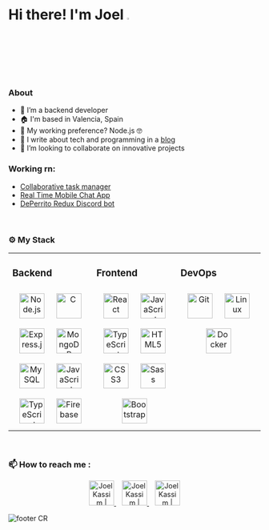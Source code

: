 # Hi there! I'm Joel <img src="https://media.giphy.com/media/hvRJCLFzcasrR4ia7z/giphy.gif" width="3%">

### About
- 🦾 I’m a backend developer
- 🏠 I'm based in Valencia, Spain
- 🤔 My working preference? Node.js 🤓
- 📜 I write about tech and programming in a <a href="https://www.smarktek.com/">blog</a>
- 🤖 I’m looking to collaborate on innovative projects 


### Working rn:
- [Collaborative task manager](https://github.com/JoelKM/Auth-Todo-List)
- [Real Time Mobile Chat App](https://github.com/JoelKM/Real-Time-Mobile-Chat)
- [DePerrito Redux Discord bot](https://github.com/JoelKM/deperrito-redux.me)

<br>

### <b>⚙️ My Stack</b>

<table><tr><td valign="top" width="33%">
  
### Backend
<div align="center">
  <a href="https://nodejs.org/" target="_blank"><img style="margin: 10px" src="https://profilinator.rishav.dev/skills-assets/nodejs-original-wordmark.svg" alt="Node.js" height="50" /></a>  
<a href="https://www.cprogramming.com/" target="_blank"><img style="margin: 10px" src="https://profilinator.rishav.dev/skills-assets/c-original.svg" alt="C" height="50" /></a>  
<a href="https://expressjs.com/" target="_blank"><img style="margin: 10px" src="https://profilinator.rishav.dev/skills-assets/express-original-wordmark.svg" alt="Express.js" height="50" /></a>  
<a href="https://www.mongodb.com/" target="_blank"><img style="margin: 10px" src="https://profilinator.rishav.dev/skills-assets/mongodb-original-wordmark.svg" alt="MongoDB" height="50" /></a>  
<a href="https://www.mysql.com/" target="_blank"><img style="margin: 10px" src="https://profilinator.rishav.dev/skills-assets/mysql-original-wordmark.svg" alt="MySQL" height="50" /></a>  
<a href="https://www.javascript.com/" target="_blank"><img style="margin: 10px" src="https://profilinator.rishav.dev/skills-assets/javascript-original.svg" alt="JavaScript" height="50" /></a>  
<a href="https://www.typescriptlang.org/" target="_blank"><img style="margin: 10px" src="https://profilinator.rishav.dev/skills-assets/typescript-original.svg" alt="TypeScript" height="50" /></a>  
<a href="https://firebase.google.com/" target="_blank"><img style="margin: 10px" src="https://profilinator.rishav.dev/skills-assets/firebase.png" alt="Firebase" height="50" /></a>  
</div>

</td><td valign="top" width="33%">

### Frontend
<div align="center">
<div align="center">  
<a href="https://reactjs.org/" target="_blank"><img style="margin: 10px" src="https://profilinator.rishav.dev/skills-assets/react-original-wordmark.svg" alt="React" height="50" /></a>  
<a href="https://www.javascript.com/" target="_blank"><img style="margin: 10px" src="https://profilinator.rishav.dev/skills-assets/javascript-original.svg" alt="JavaScript" height="50" /></a>  
<a href="https://www.typescriptlang.org/" target="_blank"><img style="margin: 10px" src="https://profilinator.rishav.dev/skills-assets/typescript-original.svg" alt="TypeScript" height="50" /></a>  
<a href="https://en.wikipedia.org/wiki/HTML5" target="_blank"><img style="margin: 10px" src="https://profilinator.rishav.dev/skills-assets/html5-original-wordmark.svg" alt="HTML5" height="50" /></a>  
<a href="https://www.w3schools.com/css/" target="_blank"><img style="margin: 10px" src="https://profilinator.rishav.dev/skills-assets/css3-original-wordmark.svg" alt="CSS3" height="50" /></a>  
<a href="https://sass-lang.com/" target="_blank"><img style="margin: 10px" src="https://profilinator.rishav.dev/skills-assets/sass-original.svg" alt="Sass" height="50" /></a>  
<a href="https://getbootstrap.com/docs/3.4/javascript/" target="_blank"><img style="margin: 10px" src="https://profilinator.rishav.dev/skills-assets/bootstrap-plain.svg" alt="Bootstrap" height="50" /></a>  
</div>

</td><td valign="top" width="33%">

### DevOps
<div align="center">
  <a href="https://github.com/" target="_blank"><img style="margin: 10px" src="https://profilinator.rishav.dev/skills-assets/git-scm-icon.svg" alt="Git" height="50" /></a>  
<a href="https://www.linux.org/" target="_blank"><img style="margin: 10px" src="https://profilinator.rishav.dev/skills-assets/linux-original.svg" alt="Linux" height="50" /></a>  
<a href="https://www.docker.com/" target="_blank"><img style="margin: 10px" src="https://profilinator.rishav.dev/skills-assets/docker-original-wordmark.svg" alt="Docker" height="50" /></a>  
</div>
</td></tr></table>

<br>
    
### 📫 How to reach me :

<p align="center">
    <a href="https://www.linkedin.com/in/joel-kassim-aa3515231/">
        <img alt="Joel Kassim | Linkedin" width="50px" height="50px" src="https://cdn.jsdelivr.net/gh/devicons/devicon/icons/linkedin/linkedin-original.svg"/>
    </a>
    &nbsp;&nbsp;
    <a href="mailto:joelkasmor16@gmail.com">
        <img alt="Joel Kassim | Email" width="50px" height="50px" src="https://upload.wikimedia.org/wikipedia/commons/7/7e/Gmail_icon_%282020%29.svg" />
    </a>
    &nbsp;&nbsp;
    <a href="https://twitter.com/JoelMustDeploy">
        <img alt="Joel Kassim | Twitter" width="50px" height="50px" src="https://cdn.jsdelivr.net/gh/devicons/devicon/icons/twitter/twitter-original.svg"/>
    </a>
</p>

![footer CR](https://capsule-render.vercel.app/api?type=waving&color=gradient&customColorList=1&height=90&section=footer)
